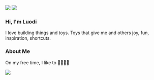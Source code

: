 [![](https://img.shields.io/badge/linkedin-%230077B5.svg?&style=for-the-badge&logo=linkedin&logoColor=white)](https://www.linkedin.com/in/luodiwang/)
[![](https://img.shields.io/badge/Gmail-D14836?style=for-the-badge&logo=gmail&logoColor=white)](mailto:lwang1289@gmail.com)

### Hi, I'm Luodi

I love building things and toys. Toys that give me and others joy, fun, inspiration, shortcuts. 

### About Me
On my free time, I like to 🏃🚵‍♀️🧘

![](https://leetcard.jacoblin.cool/wanglg?ext=heatmap)
